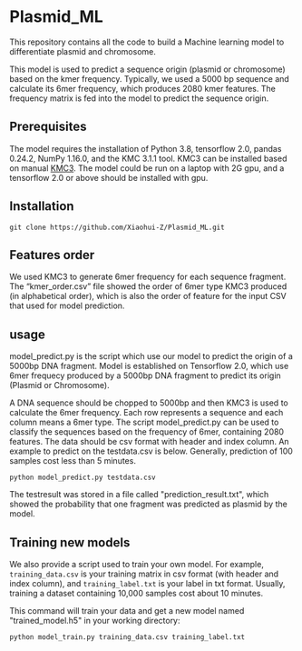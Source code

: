 # Plasmid_ML
This repository contains all the code to build a Machine learning model to differentiate plasmid and chromosome.

This model is used to predict a sequence origin (plasmid or chromosome) based on the kmer frequency. Typically, we used a 5000 bp sequence and calculate its 6mer frequency, which produces 2080 kmer features. The frequency matrix is fed into the model to predict the sequence origin.


## Prerequisites
The model requires the installation of Python 3.8, tensorflow 2.0, pandas 0.24.2, NumPy 1.16.0, and the KMC 3.1.1 tool. KMC3 can be installed based on manual [KMC3](http://sun.aei.polsl.pl/REFRESH/index.php?page=projects&project=kmc&subpage=download). The model could be run on a laptop with 2G gpu, and a tensorflow 2.0 or above should be installed with gpu.

## Installation
```
git clone https://github.com/Xiaohui-Z/Plasmid_ML.git
```

## Features order

We used KMC3 to generate 6mer frequency for each sequence fragment. The “kmer_order.csv” file showed the order of 6mer type KMC3 produced (in alphabetical order), which is also the order of feature for the input CSV that used for model prediction.  


## usage
model_predict.py is the script which use our model to predict the origin of a 5000bp DNA fragment. Model is established on Tensorflow 2.0, which use 6mer frequecy produced by a 5000bp DNA fragment to predict its origin (Plasmid or Chromosome). 

A DNA sequence should be chopped to 5000bp and then KMC3 is used to calculate the 6mer frequency. Each row represents a sequence and each column means a 6mer type. The script model_predict.py can be used to classify the sequences based on the frequency of 6mer, containing 2080 features. The data should be csv format with header and index column. An example to predict on the testdata.csv is below. Generally, prediction of 100 samples cost less than 5 minutes. 

```
python model_predict.py testdata.csv
```
The testresult was stored in a file called "prediction_result.txt", which showed the probability that one fragment was predicted as plasmid by the model.

## Training new models
We also provide a script used to train your own model. For example, `training_data.csv` is your training matrix in csv format (with header and index column), and `training_label.txt` is your label in txt format. Usually, training a dataset containing 10,000 samples cost about 10 minutes.

This command will train your data and get a new model named "trained_model.h5" in your working directory:
```
python model_train.py training_data.csv training_label.txt
```
